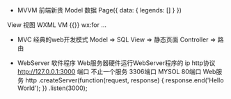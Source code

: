 - MVVM  前端新贵
Model 数据  Page({
    data: {
        legends: []
    }
})

View  视图
WXML
VM    {{}}   wx:for ...  

- MVC  经典的web开发模式
    Model => SQL
    View  => 静态页面
    Controller => 路由

- WebServer 软件程序
Web服务器硬件运行WebServer程序的
ip http协议
http://127.0.0.1:3000
端口 不止一个服务
3306端口 MYSOL 
80端口   Web服务
http
    .createServer(function(request, response) {
        response.end('Hello World');
    })
    .listen(3000);
